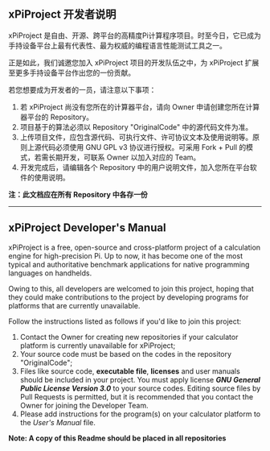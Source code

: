 **xPiProject 开发者说明**
--------------------------

xPiProject 是自由、开源、跨平台的高精度Pi计算程序项目。时至今日，它已成为手持设备平台上最有代表性、最为权威的编程语言性能测试工具之一。

正是如此，我们诚邀您加入 xPiProject 项目的开发队伍之中，为 xPiProject 扩展至更多手持设备平台作出您的一份贡献。

若您想要成为开发者的一员，请注意以下事项：

1. 若 xPiProject 尚没有您所在的计算器平台，请向 Owner 申请创建您所在计算器平台的 Repository。
2. 项目基于的算法必须以 Repository "OriginalCode" 中的源代码文件为准。
3. 上传项目文件，应包含源代码、可执行文件、许可协议文本及使用说明等。原则上源代码必须使用 GNU GPL v3 协议进行授权。可采用 Fork + Pull 的模式，若需长期开发，可联系 Owner 以加入对应的 Team。
4. 开发完成后，请编辑各个 Repository 中的用户说明文件，加入您所在平台软件的使用说明。

**注：此文档应在所有 Repository 中各存一份**

--------------------------

**xPiProject Developer's Manual**
--------------------------

xPiProject is a free, open-source and cross-platform project of a calculation engine for high-precision Pi. Up to now, it has become one of the most typical and authoritative benchmark applications for native programming languages on handhelds.

Owing to this, all developers are welcomed to join this project, hoping that they could make contributions to the project by developing programs for platforms that are currently unavailable.

Follow the instructions listed as follows if you'd like to join this project:

1. Contact the Owner for creating new repositories if your calculator platform is currently unavailable for xPiProject;
2. Your source code must be based on the codes in the repository "OriginalCode";
3. Files like source code, **executable file**, **licenses** and user manuals should be included in your project. You must apply license ***GNU General Public License Version 3.0*** to your source codes. Editing source files by Pull Requests is permitted, but it is recommended that you contact the Owner for joining the Developer Team.
4. Please add instructions for the program(s) on your calculator platform to the *User's Manual* file.

**Note: A copy of this Readme should be placed in all repositories**
